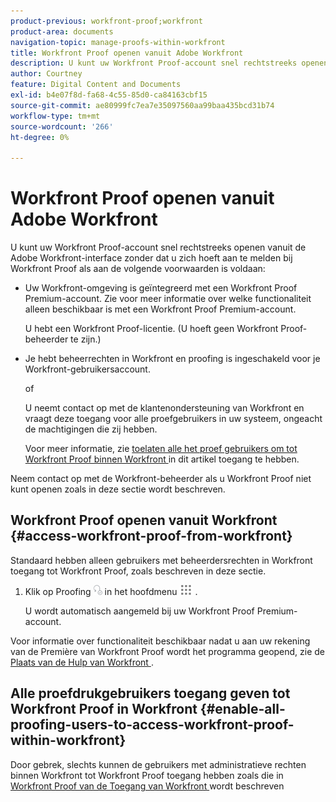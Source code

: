 ```yaml
---
product-previous: workfront-proof;workfront
product-area: documents
navigation-topic: manage-proofs-within-workfront
title: Workfront Proof openen vanuit Adobe Workfront
description: U kunt uw Workfront Proof-account snel rechtstreeks openen vanuit de Adobe Workfront-interface zonder u aan te melden bij Workfront Proof.
author: Courtney
feature: Digital Content and Documents
exl-id: b4e07f8d-fa68-4c55-85d0-ca84163cbf15
source-git-commit: ae80999fc7ea7e35097560aa99baa435bcd31b74
workflow-type: tm+mt
source-wordcount: '266'
ht-degree: 0%

---
```


# Workfront Proof openen vanuit Adobe Workfront

U kunt uw Workfront Proof-account snel rechtstreeks openen vanuit de Adobe Workfront-interface zonder dat u zich hoeft aan te melden bij Workfront Proof als aan de volgende voorwaarden is voldaan:

* Uw Workfront-omgeving is geïntegreerd met een Workfront Proof Premium-account. Zie voor meer informatie over welke functionaliteit alleen beschikbaar is met een Workfront Proof Premium-account.

  U hebt een Workfront Proof-licentie. (U hoeft geen Workfront Proof-beheerder te zijn.)

* Je hebt beheerrechten in Workfront en proofing is ingeschakeld voor je Workfront-gebruikersaccount.

  of

  U neemt contact op met de klantenondersteuning van Workfront en vraagt deze toegang voor alle proefgebruikers in uw systeem, ongeacht de machtigingen die zij hebben.

  Voor meer informatie, zie [ toelaten alle het proef gebruikers om tot Workfront Proof binnen Workfront ](#enable-all-proofing-users-to-access-workfront-proof-within-workfront) in dit artikel toegang te hebben.

Neem contact op met de Workfront-beheerder als u Workfront Proof niet kunt openen zoals in deze sectie wordt beschreven.

## Workfront Proof openen vanuit Workfront {#access-workfront-proof-from-workfront}

Standaard hebben alleen gebruikers met beheerdersrechten in Workfront toegang tot Workfront Proof, zoals beschreven in deze sectie. 

1. Klik op Proofing ![](assets/proofing-main-menu.png) in het hoofdmenu ![](assets/main-menu-icon.png) .

   U wordt automatisch aangemeld bij uw Workfront Proof Premium-account.

Voor informatie over functionaliteit beschikbaar nadat u aan uw rekening van de Première van Workfront Proof wordt het programma geopend, zie de [ Plaats van de Hulp van Workfront ](https://support.workfront.com).

## Alle proefdrukgebruikers toegang geven tot Workfront Proof in Workfront {#enable-all-proofing-users-to-access-workfront-proof-within-workfront}

Door gebrek, slechts kunnen de gebruikers met administratieve rechten binnen Workfront tot Workfront Proof toegang hebben zoals die in [ Workfront Proof van de Toegang van Workfront ](#access-workfront-proof-from-workfront) wordt beschreven

